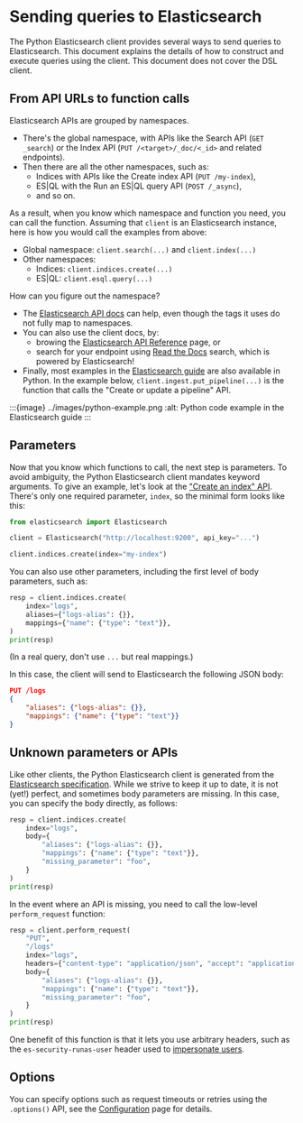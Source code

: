 # Sending queries to Elasticsearch

The Python Elasticsearch client provides several ways to send queries to Elasticsearch. This document explains the details of how to construct and execute queries using the client. This document does not cover the DSL client.

## From API URLs to function calls

Elasticsearch APIs are grouped by namespaces.

 * There's the global namespace, with APIs like the Search API (`GET _search`) or the Index API (`PUT /<target>/_doc/<_id>` and related endpoints). 
 * Then there are all the other namespaces, such as:
   * Indices with APIs like the Create index API (`PUT /my-index`),
   * ES|QL with the Run an ES|QL query API (`POST /_async`),
   * and so on.

As a result, when you know which namespace and function you need, you can call the function. Assuming that `client` is an Elasticsearch instance, here is how you would call the examples from above:

* Global namespace: `client.search(...)` and `client.index(...)`
* Other namespaces:
  * Indices: `client.indices.create(...)`
  * ES|QL: `client.esql.query(...)`

How can you figure out the namespace?

* The [Elasticsearch API docs](https://www.elastic.co/docs/api/doc/elasticsearch/) can help, even though the tags it uses do not fully map to namespaces.
* You can also use the client docs, by:
  * browing the [Elasticsearch API Reference](https://elasticsearch-py.readthedocs.io/en/stable/api.html) page, or
  * search for your endpoint using [Read the Docs](https://elasticsearch-py.readthedocs.io/) search, which is powered by Elasticsearch!
* Finally, most examples in the [Elasticsearch guide](https://www.elastic.co/guide/en/elasticsearch/reference/current/index.html) are also available in Python. In the example below, `client.ingest.put_pipeline(...)` is the function that calls the "Create or update a pipeline" API.


:::{image} ../images/python-example.png
:alt: Python code example in the Elasticsearch guide
:::
 
## Parameters

Now that you know which functions to call, the next step is parameters. To avoid ambiguity, the Python Elasticsearch client mandates keyword arguments. To give an example, let's look at the ["Create an index" API](https://elasticsearch-py.readthedocs.io/en/stable/api/indices.html#elasticsearch.client.IndicesClient.create). There's only one required parameter, `index`, so the minimal form looks like this:

```python
from elasticsearch import Elasticsearch

client = Elasticsearch("http://localhost:9200", api_key="...")

client.indices.create(index="my-index")
```

You can also use other parameters, including the first level of body parameters, such as:

```python
resp = client.indices.create(
    index="logs",
    aliases={"logs-alias": {}},
    mappings={"name": {"type": "text"}},
)
print(resp)
```

(In a real query, don't use `...` but real mappings.)

In this case, the client will send to Elasticsearch the following JSON body:

```json
PUT /logs
{
    "aliases": {"logs-alias": {}},
    "mappings": {"name": {"type": "text"}}
}
```

## Unknown parameters or APIs

Like other clients, the Python Elasticsearch client is generated from the [Elasticsearch specification](https://github.com/elastic/elasticsearch-specification). While we strive to keep it up to date, it is not (yet!) perfect, and sometimes body parameters are missing. In this case, you can specify the body directly, as follows:

```python
resp = client.indices.create(
    index="logs",
    body={
        "aliases": {"logs-alias": {}},
        "mappings": {"name": {"type": "text"}},
        "missing_parameter": "foo",
    }
)
print(resp)
```

In the event where an API is missing, you need to call the low-level `perform_request` function:

```python
resp = client.perform_request(
    "PUT",
    "/logs"
    index="logs",
    headers={"content-type": "application/json", "accept": "application/json"},
    body={
        "aliases": {"logs-alias": {}},
        "mappings": {"name": {"type": "text"}},
        "missing_parameter": "foo",
    }
)
print(resp)
```

One benefit of this function is that it lets you use arbitrary headers, such as the `es-security-runas-user` header used to [impersonate users](https://www.elastic.co/guide/en/elasticsearch/reference/current/run-as-privilege.html).


## Options

You can specify options such as request timeouts or retries using the `.options()` API, see the [Configuration](./configuration.md) page for details.